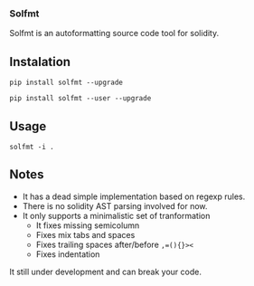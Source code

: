 ### Solfmt

Solfmt is an autoformatting source code tool for solidity.


## Instalation

```shell
pip install solfmt --upgrade

pip install solfmt --user --upgrade
```

## Usage

```shell
solfmt -i .
```


## Notes

- It has a dead simple implementation based on regexp rules.
- There is no solidity AST parsing involved for now.
- It only supports a minimalistic set of tranformation
  - It fixes missing semicolumn
  - Fixes mix tabs and spaces
  - Fixes trailing spaces after/before `,=(){}><`
  - Fixes indentation


 It still under development and can break your code.
